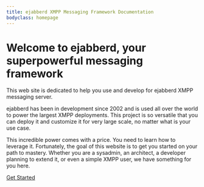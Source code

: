 ```yaml
---
title: ejabberd XMPP Messaging Framework Documentation
bodyclass: homepage
---
```


# Welcome to ejabberd, your superpowerful messaging framework

This web site is dedicated to help you use and develop for ejabberd
XMPP messaging server.

ejabberd has been in development since 2002 and is used all over the
world to power the largest XMPP deployments. This project is so
versatile that you can deploy it and customize it for very large
scale, no matter what is your use case.

This incredible power comes with a price. You need to learn how to
leverage it. Fortunately, the goal of this website is to get you
started on your path to mastery. Whether you are a sysadmin, an
architect, a developer planning to extend it, or even a simple XMPP
user, we have something for you here.

<a href="/get-started/" type="button" class="btn">Get Started</a>
